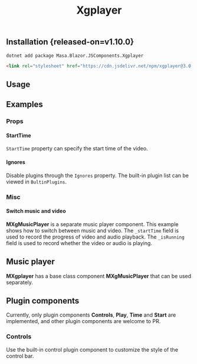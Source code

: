 ﻿---
title: Xgplayer
desc: "A HTML5 video player component base on [Xigua Video Playerv3.0.11](https://h5player.bytedance.com/en)."
tag: "JS Proxy"
---

## Installation {released-on=v1.10.0}

```shell
dotnet add package Masa.Blazor.JSComponents.Xgplayer
```

```html
<link rel="stylesheet" href="https://cdn.jsdelivr.net/npm/xgplayer@3.0.11/dist/index.min.css"/>
```

## Usage

<masa-example file="Examples.labs.xgplayer.Default"></masa-example>

<app-alert type="warning" content="The `Url` parameter is the only one that can be updated in real time. Other parameters only take effect when initialized."></app-alert>

## Examples

### Props

#### StartTime

`StartTime` property can specify the start time of the video.

<masa-example file="Examples.labs.xgplayer.StartTime"></masa-example>

#### Ignores

Disable plugins through the `Ignores` property. The built-in plugin list can be viewed in `BultinPlugins`.

<masa-example file="Examples.labs.xgplayer.Ignores"></masa-example>

### Misc

#### Switch music and video

**MXgMusicPlayer** is a separate music player component.
This example shows how to switch between music and video.
The `_startTime` field is used to record the progress of video and audio playback.
The `_isRunning` field is used to record whether the video or audio is playing.

<masa-example file="Examples.labs.xgplayer.Switch"></masa-example>

## Music player

**MXgplayer** has a base class component **MXgMusicPlayer** that can be used separately.

<masa-example file="Examples.labs.xgplayer.MusicPlayer"></masa-example>

## Plugin components

Currently, only plugin components **Controls**, **Play**, **Time** and **Start** are implemented,
and other plugin components are welcome to PR.

### Controls

Use the built-in control plugin component to customize the style of the control bar.

<masa-example file="Examples.labs.xgplayer.Controls"></masa-example>
